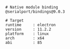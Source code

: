     # Native module binding
    @serialport/bindings@9.0.3

    # Target
    runtime     : electron
    version     : 11.2.2
    platform    : linux
    arch        : x64
    abi         : 85
